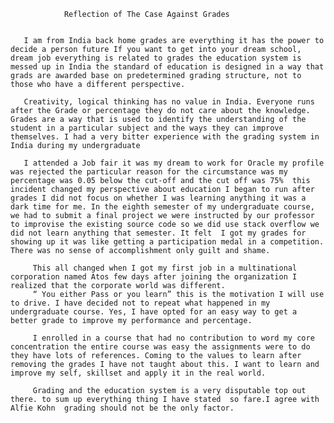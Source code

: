 ﻿                Reflection of The Case Against Grades 


       I am from India back home grades are everything it has the power to decide a person future If you want to get into your dream school, dream job everything is related to grades the education system is messed up in India the standard of education is designed in a way that grads are awarded base on predetermined grading structure, not to those who have a different perspective.
  
       Creativity, logical thinking has no value in India. Everyone runs after the Grade or percentage they do not care about the knowledge. Grades are a way that is used to identify the understanding of the student in a particular subject and the ways they can improve themselves. I had a very bitter experience with the grading system in India during my undergraduate 

       I attended a Job fair it was my dream to work for Oracle my profile was rejected the particular reason for the circumstance was my percentage was 0.05 below the cut-off and the cut off was 75%  this incident changed my perspective about education I began to run after grades I did not focus on whether I was learning anything it was a dark time for me. In the eighth semester of my undergraduate course, we had to submit a final project we were instructed by our professor to improvise the existing source code so we did use stack overflow we did not learn anything that semester. It felt  I got my grades for showing up it was like getting a participation medal in a competition. There was no sense of accomplishment only guilt and shame.
        
         This all changed when I got my first job in a multinational corporation named Atos few days after joining the organization I realized that the corporate world was different.
         “ You either Pass or you learn” this is the motivation I will use to drive. I have decided not to repeat what happened in my undergraduate course. Yes, I have opted for an easy way to get a better grade to improve my performance and percentage. 

         I enrolled in a course that had no contribution to word my core concentration the entire course was easy the assignments were to do they have lots of references. Coming to the values to learn after removing the grades I have not taught about this. I want to learn and improve my self, skillset and apply it in the real world.

         Grading and the education system is a very disputable top out there. to sum up everything thing I have stated  so fare.I agree with Alfie Kohn  grading should not be the only factor.